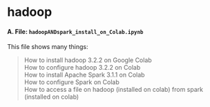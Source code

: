 # hadoop
#### A. File: `hadoopANDspark_install_on_Colab.ipynb`
This file shows many things:
> How to install hadoop 3.2.2 on Google Colab<br>
> How to configure hadoop 3.2.2 on Colab<br>
> How to install Apache Spark 3.1.1 on Colab<br>
> How to configure Spark on Colab<br>
> How to access a file on hadoop (installed on colab) from spark (installed on colab)<br>
